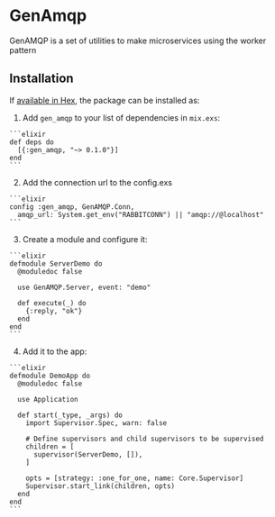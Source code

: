 # GenAmqp

GenAMQP is a set of utilities to make microservices using the worker pattern

## Installation

If [available in Hex](https://hex.pm/docs/publish), the package can be installed as:

  1. Add `gen_amqp` to your list of dependencies in `mix.exs`:

    ```elixir
    def deps do
      [{:gen_amqp, "~> 0.1.0"}]
    end
    ```

  2. Add the connection url to the config.exs

    ```elixir
    config :gen_amqp, GenAMQP.Conn,
      amqp_url: System.get_env("RABBITCONN") || "amqp://@localhost"
    ```

  3. Create a module and configure it:

    ```elixir
    defmodule ServerDemo do
      @moduledoc false

      use GenAMQP.Server, event: "demo"

      def execute(_) do
        {:reply, "ok"}
      end
    end
    ```

  4. Add it to the app:

    ```elixir
    defmodule DemoApp do
      @moduledoc false

      use Application

      def start(_type, _args) do
        import Supervisor.Spec, warn: false

        # Define supervisors and child supervisors to be supervised
        children = [
          supervisor(ServerDemo, []),
        ]

        opts = [strategy: :one_for_one, name: Core.Supervisor]
        Supervisor.start_link(children, opts)
      end
    end
    ```
